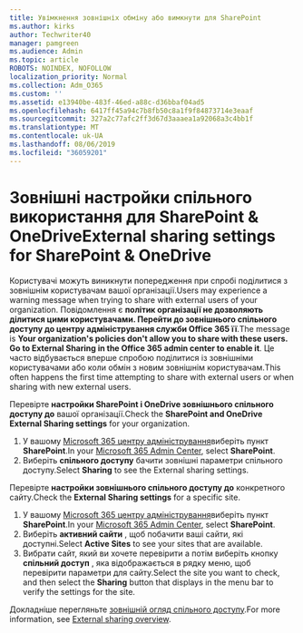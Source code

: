 ```yaml
---
title: Увімкнення зовнішніх обміну або вимкнути для SharePoint
ms.author: kirks
author: Techwriter40
manager: pamgreen
ms.audience: Admin
ms.topic: article
ROBOTS: NOINDEX, NOFOLLOW
localization_priority: Normal
ms.collection: Adm_O365
ms.custom: ''
ms.assetid: e13940be-483f-46ed-a88c-d36bbaf04ad5
ms.openlocfilehash: 6417ff45a94c7b8fb50c8a1f9f84873714e3eaaf
ms.sourcegitcommit: 327a2c77afc2ff3d67d3aaaea1a92068a3c4bb1f
ms.translationtype: MT
ms.contentlocale: uk-UA
ms.lasthandoff: 08/06/2019
ms.locfileid: "36059201"
---
```

# <a name="external-sharing-settings-for-sharepoint--onedrive"></a><span data-ttu-id="376fd-102">Зовнішні настройки спільного використання для SharePoint & OneDrive</span><span class="sxs-lookup"><span data-stu-id="376fd-102">External sharing settings for SharePoint & OneDrive</span></span>

<span data-ttu-id="376fd-103">Користувачі можуть виникнути попередження при спробі поділитися з зовнішнім користувачам вашої організації.</span><span class="sxs-lookup"><span data-stu-id="376fd-103">Users may experience a warning message when trying to share with external users of your organization.</span></span> <span data-ttu-id="376fd-104">Повідомлення є **політик організації не дозволяють ділитися цими користувачами. Перейти до зовнішнього спільного доступу до центру адміністрування служби Office 365 її**.</span><span class="sxs-lookup"><span data-stu-id="376fd-104">The message is **Your organization's policies don't allow you to share with these users. Go to External Sharing in the Office 365 admin center to enable it**.</span></span> <span data-ttu-id="376fd-105">Це часто відбувається вперше спробою поділитися із зовнішніми користувачами або коли обмін з новим зовнішнім користувачам.</span><span class="sxs-lookup"><span data-stu-id="376fd-105">This often happens the first time attempting to share with external users or when sharing with new external users.</span></span>

<span data-ttu-id="376fd-106">Перевірте **настройки SharePoint і OneDrive зовнішнього спільного доступу до** вашої організації.</span><span class="sxs-lookup"><span data-stu-id="376fd-106">Check the **SharePoint and OneDrive External Sharing settings** for your organization.</span></span>

1. <span data-ttu-id="376fd-107">У вашому [Microsoft 365 центру адміністрування](https://admin.microsoft.com/AdminPortal/Home#/homepage">https://admin.microsoft.com/)виберіть пункт **SharePoint**.</span><span class="sxs-lookup"><span data-stu-id="376fd-107">In your [Microsoft 365 Admin Center](https://admin.microsoft.com/AdminPortal/Home#/homepage">https://admin.microsoft.com/), select **SharePoint**.</span></span>
3. <span data-ttu-id="376fd-108">Виберіть **спільного доступу** бачити зовнішні параметри спільного доступу.</span><span class="sxs-lookup"><span data-stu-id="376fd-108">Select **Sharing** to see the External sharing settings.</span></span>

<span data-ttu-id="376fd-109">Перевірте **настройки зовнішнього спільного доступу до** конкретного сайту.</span><span class="sxs-lookup"><span data-stu-id="376fd-109">Check the **External Sharing settings** for a specific site.</span></span>

1. <span data-ttu-id="376fd-110">У вашому [Microsoft 365 центру адміністрування](https://admin.microsoft.com/AdminPortal/Home#/homepage">https://admin.microsoft.com/)виберіть пункт **SharePoint**.</span><span class="sxs-lookup"><span data-stu-id="376fd-110">In your [Microsoft 365 Admin Center](https://admin.microsoft.com/AdminPortal/Home#/homepage">https://admin.microsoft.com/), select **SharePoint**.</span></span>
2. <span data-ttu-id="376fd-111">Виберіть **активний сайти** , щоб побачити ваші сайти, які доступні.</span><span class="sxs-lookup"><span data-stu-id="376fd-111">Select **Active Sites** to see your sites that are available.</span></span>
3. <span data-ttu-id="376fd-112">Вибрати сайт, який ви хочете перевірити а потім виберіть кнопку **спільний доступ** , яка відображається в рядку меню, щоб перевірити параметри для сайту.</span><span class="sxs-lookup"><span data-stu-id="376fd-112">Select the site you want to check, and then select the **Sharing** button that displays in the menu bar to verify the settings for the site.</span></span>

<span data-ttu-id="376fd-113">Докладніше перегляньте [зовнішній огляд спільного доступу](https://docs.microsoft.com/sharepoint/external-sharing-overview).</span><span class="sxs-lookup"><span data-stu-id="376fd-113">For more information, see [External sharing overview](https://docs.microsoft.com/sharepoint/external-sharing-overview).</span></span>